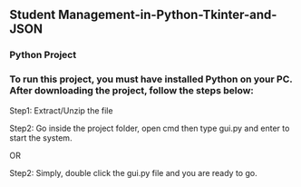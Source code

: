 ## Student Management-in-Python-Tkinter-and-JSON

### Python Project

### To run this project, you must have installed Python on your PC. After downloading the project, follow the steps below:

Step1: Extract/Unzip the file

Step2: Go inside the project folder, open cmd then type gui.py and enter to start the system.

OR

Step2: Simply, double click the gui.py file and you are ready to go.
